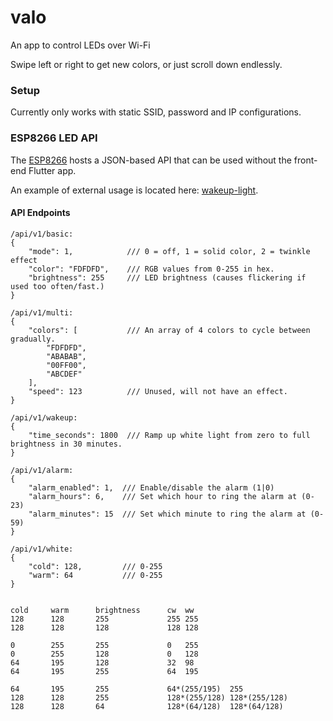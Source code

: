 # valo

An app to control LEDs over Wi-Fi

Swipe left or right to get new colors, or just scroll down endlessly.


### Setup
Currently only works with static SSID, password and IP configurations.


### ESP8266 LED API

The [ESP8266](esp8266/valo/valo.ino) hosts a JSON-based API that can be used without the front-end Flutter app.

An example of external usage is located here: [wakeup-light](https://github.com/kaapomoi/wakeup-light).

#### API Endpoints

```
/api/v1/basic:
{
    "mode": 1,            /// 0 = off, 1 = solid color, 2 = twinkle effect
    "color": "FDFDFD",    /// RGB values from 0-255 in hex.
    "brightness": 255     /// LED brightness (causes flickering if used too often/fast.)
}

/api/v1/multi:
{
    "colors": [           /// An array of 4 colors to cycle between gradually.
        "FDFDFD",
        "ABABAB",
        "00FF00",
        "ABCDEF"
    ],
    "speed": 123          /// Unused, will not have an effect.
}

/api/v1/wakeup:
{
    "time_seconds": 1800  /// Ramp up white light from zero to full brightness in 30 minutes.
}

/api/v1/alarm:
{
    "alarm_enabled": 1,  /// Enable/disable the alarm (1|0)
    "alarm_hours": 6,    /// Set which hour to ring the alarm at (0-23) 
    "alarm_minutes": 15  /// Set which minute to ring the alarm at (0-59) 
}

/api/v1/white:
{
    "cold": 128,         /// 0-255
    "warm": 64           /// 0-255
}


cold     warm      brightness      cw  ww
128      128       255             255 255
128      128       128             128 128

0        255       255             0   255
0        255       128             0   128
64       195       128             32  98
64       195       255             64  195

64       195       255             64*(255/195)  255
128      128       255             128*(255/128) 128*(255/128)
128      128       64              128*(64/128)  128*(64/128)

```

